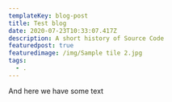 ```yaml
---
templateKey: blog-post
title: Test blog
date: 2020-07-23T10:33:07.417Z
description: A short history of Source Code
featuredpost: true
featuredimage: /img/Sample tile 2.jpg
tags:
  - .
---
```

And here we have some text
